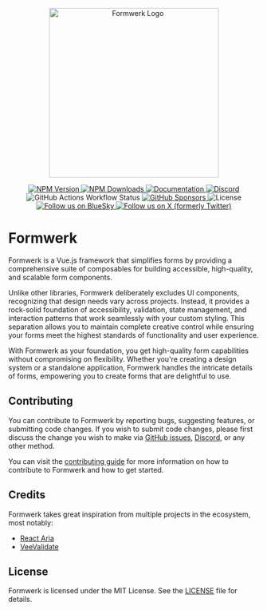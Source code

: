 <p align="center">
<picture>
  <source media="(prefers-color-scheme: dark)" srcset="https://formwerk.dev/logo-dark.svg">
  <source media="(prefers-color-scheme: light)" srcset="https://formwerk.dev/logo-light.svg">
  <img alt="Formwerk Logo" src="https://formwerk.dev/logo-dark.svg" width="340">
</picture>
</p>

<p align="center">
  <a href="https://npmjs.com/package/@formwerk/core">
    <img alt="NPM Version" src="https://img.shields.io/npm/v/%40formwerk%2Fcore">
  </a>
  <a href="https://npmjs.com/package/@formwerk/core">
    <img alt="NPM Downloads" src="https://img.shields.io/npm/dm/%40formwerk%2Fcore">
  </a>
  <a href="https://formwerk.dev">
    <img src="https://img.shields.io/badge/Documentation-02B361?logo=gitbook&logoColor=white" alt="Documentation">
  </a>
  <a href="https://discord.gg/gQ7wqpvT5X">
    <img src="https://img.shields.io/discord/1198932605740003388?logo=discord&logoColor=white" alt="Discord">
  </a>
  <img alt="GitHub Actions Workflow Status" src="https://img.shields.io/github/actions/workflow/status/formwerkjs/formwerk/ci?logo=githubactions&logoColor=white">
  <a href="https://github.com/sponsors/logaretm">
    <img alt="GitHub Sponsors" src="https://img.shields.io/github/sponsors/logaretm?logo=githubsponsors&logoColor=white">
  </a>
  <img alt="License" src="https://img.shields.io/github/license/formwerkjs/formwerk">
  <a href="https://bluesky.social/formwerk.dev">
    <img alt="Follow us on BlueSky" src="https://img.shields.io/badge/Follow%20formwerk.dev-0284c7?style=flat&logo=bluesky&logoColor=white">
  </a>
  <a href="https://x.com/useformwerk">
    <img alt="Follow us on X (formerly Twitter)" src="https://img.shields.io/badge/Follow%20@useformwerk-4b5563?style=flat&logo=x">
  </a>
</p>

# Formwerk

Formwerk is a Vue.js framework that simplifies forms by providing a comprehensive suite of composables for building accessible, high-quality, and scalable form components.

Unlike other libraries, Formwerk deliberately excludes UI components, recognizing that design needs vary across projects. Instead, it provides a rock-solid foundation of accessibility, validation, state management, and interaction patterns that work seamlessly with your custom styling. This separation allows you to maintain complete creative control while ensuring your forms meet the highest standards of functionality and user experience.

With Formwerk as your foundation, you get high-quality form capabilities without compromising on flexibility. Whether you're creating a design system or a standalone application, Formwerk handles the intricate details of forms, empowering you to create forms that are delightful to use.

## Contributing

You can contribute to Formwerk by reporting bugs, suggesting features, or submitting code changes. If you wish to submit code changes, please first discuss the change you wish to make via [GitHub issues](https://github.com/formwerkjs/formwerk/issues), [Discord](https://discord.gg/gQ7wqpvT5X), or any other method.

You can visit the [contributing guide](./CONTRIBUTING.md) for more information on how to contribute to Formwerk and how to get started.

## Credits

Formwerk takes great inspiration from multiple projects in the ecosystem, most notably:

- [React Aria](https://react-spectrum.adobe.com/)
- [VeeValidate](https://vee-validate.logaretm.com/)

## License

Formwerk is licensed under the MIT License. See the [LICENSE](./LICENSE) file for details.
